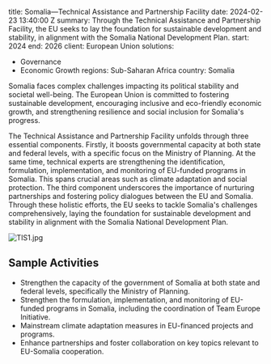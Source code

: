 
title: Somalia—Technical Assistance and Partnership Facility
date: 2024-02-23 13:40:00 Z
summary: Through the Technical Assistance and Partnership Facility, the EU seeks to
  lay the foundation for sustainable development and stability, in alignment with
  the Somalia National Development Plan.
start: 2024
end: 2026
client: European Union
solutions:
- Governance
- Economic Growth
regions: Sub-Saharan Africa
country: Somalia


Somalia faces complex challenges impacting its political stability and societal well-being. The European Union is committed to fostering sustainable development, encouraging inclusive and eco-friendly economic growth, and strengthening resilience and social inclusion for Somalia's progress.

The Technical Assistance and Partnership Facility unfolds through three essential components. Firstly, it boosts governmental capacity at both state and federal levels, with a specific focus on the Ministry of Planning. At the same time, technical experts are strengthening the identification, formulation, implementation, and monitoring of EU-funded programs in Somalia. This spans crucial areas such as climate adaptation and social protection. The third component underscores the importance of nurturing partnerships and fostering policy dialogues between the EU and Somalia. Through these holistic efforts, the EU seeks to tackle Somalia's challenges comprehensively, laying the foundation for sustainable development and stability in alignment with the Somalia National Development Plan.

![TIS1.jpg](/uploads/TIS1.jpg)

## Sample Activities

* Strengthen the capacity of the government of Somalia at both state and federal levels, specifically the Ministry of Planning.
* Strengthen the formulation, implementation, and monitoring of EU-funded programs in Somalia, including the coordination of Team Europe Initiative.
* Mainstream climate adaptation measures in EU-financed projects and programs.
* Enhance partnerships and foster collaboration on key topics relevant to EU-Somalia cooperation.
